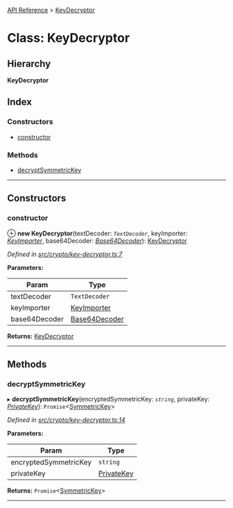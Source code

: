[API Reference](../README.md) > [KeyDecryptor](../classes/keydecryptor.md)

# Class: KeyDecryptor

## Hierarchy

**KeyDecryptor**

## Index

### Constructors

* [constructor](keydecryptor.md#constructor)

### Methods

* [decryptSymmetricKey](keydecryptor.md#decryptsymmetrickey)

---

## Constructors

<a id="constructor"></a>

###  constructor

⊕ **new KeyDecryptor**(textDecoder: *`TextDecoder`*, keyImporter: *[KeyImporter](keyimporter.md)*, base64Decoder: *[Base64Decoder](base64decoder.md)*): [KeyDecryptor](keydecryptor.md)

*Defined in [src/crypto/key-decryptor.ts:7](https://github.com/repux/repux-lib/blob/09025a1/src/crypto/key-decryptor.ts#L7)*

**Parameters:**

| Param | Type |
| ------ | ------ |
| textDecoder | `TextDecoder` |
| keyImporter | [KeyImporter](keyimporter.md) |
| base64Decoder | [Base64Decoder](base64decoder.md) |

**Returns:** [KeyDecryptor](keydecryptor.md)

___

## Methods

<a id="decryptsymmetrickey"></a>

###  decryptSymmetricKey

▸ **decryptSymmetricKey**(encryptedSymmetricKey: *`string`*, privateKey: *[PrivateKey](../interfaces/privatekey.md)*): `Promise`<[SymmetricKey](../interfaces/symmetrickey.md)>

*Defined in [src/crypto/key-decryptor.ts:14](https://github.com/repux/repux-lib/blob/09025a1/src/crypto/key-decryptor.ts#L14)*

**Parameters:**

| Param | Type |
| ------ | ------ |
| encryptedSymmetricKey | `string` |
| privateKey | [PrivateKey](../interfaces/privatekey.md) |

**Returns:** `Promise`<[SymmetricKey](../interfaces/symmetrickey.md)>

___

